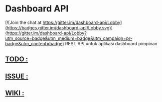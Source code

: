 # Dashboard API

[![Join the chat at https://gitter.im/dashboard-api/Lobby](https://badges.gitter.im/dashboard-api/Lobby.svg)](https://gitter.im/dashboard-api/Lobby?utm_source=badge&utm_medium=badge&utm_campaign=pr-badge&utm_content=badge)
REST API untuk aplikasi dashboard pimpinan

## [TODO :](https://github.com/bantenprov/dashboard-api/blob/master/TODO.md)
## [ISSUE :](https://github.com/bantenprov/dashboard-api/issues)
## [WIKI :](https://github.com/bantenprov/dashboard-api/wiki)
